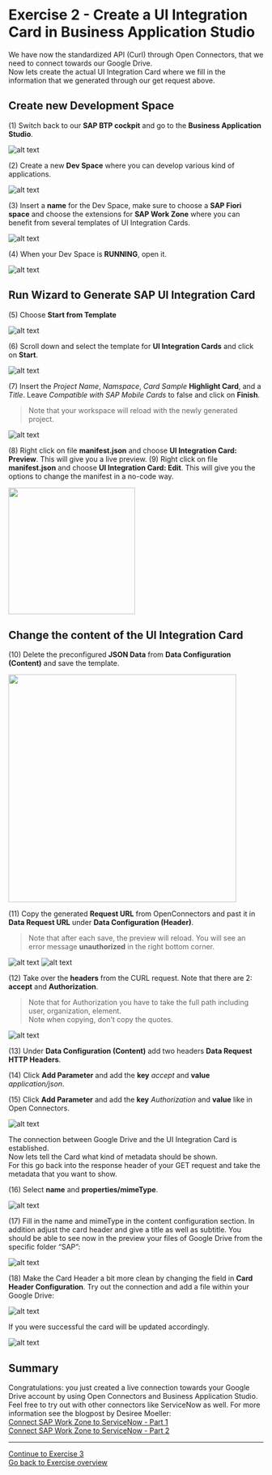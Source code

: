 # Exercise 2 - Create a UI Integration Card in Business Application Studio

We have now the standardized API (Curl) through Open Connectors, that we need to connect towards our Google Drive.   
Now lets create the actual UI Integration Card where we fill in the information that we generated through our get request above.


## Create new Development Space

(1) Switch back to our **SAP BTP cockpit** and go to the **Business Application Studio**.

![alt text](./OpenBAS.png "OpenBAS")

(2) Create a new **Dev Space** where you can develop various kind of applications.

![alt text](./CreateDevSpace.png "CreateDevSpace")

(3) Insert a **name** for the Dev Space, make sure to choose a **SAP Fiori space** and choose the extensions for **SAP Work Zone** where you can benefit from several templates of UI Integration Cards.

![alt text](./CreateDevSpace2.png "CreateDevSpace2")

(4) When your Dev Space is **RUNNING**, open it.

![alt text](./OpenBAS2.png "OpenBAS2")

## Run Wizard to Generate SAP UI Integration Card

(5) Choose **Start from Template**

![alt text](./StartTemplate.png "StartTemplate")

(6) Scroll down and select the template for **UI Integration Cards** and click on **Start**.

![alt text](./UIIntegrationCard.png "UIIntegrationCard")

(7) Insert the _Project Name_, _Namspace_, _Card Sample_ **Highlight Card**, and a _Title_. Leave _Compatible with SAP Mobile Cards_ to false and click on **Finish**.

> Note that your workspace will reload with the newly generated project.

![alt text](./ProjectDetails.png "ProjectDetails")

(8) Right click on file **manifest.json** and choose **UI Integration Card: Preview**. This will give you a live preview.
(9) Right click on file **manifest.json** and choose **UI Integration Card: Edit**. This will give you the options to change the manifest in a no-code way.

<img src="./CardEdit.png" width="250">

## Change the content of the UI Integration Card

(10) Delete the preconfigured **JSON Data** from **Data Configuration (Content)** and save the template.

<img src="./RemoveJSON.png" width="450">

(11) Copy the generated **Request URL** from OpenConnectors and past it in **Data Request URL** under **Data Configuration (Header)**.

> Note that after each save, the preview will reload. You will see an error message **unauthorized** in the right bottom corner.

![alt text](./RequestURL.png "RequestURL")
![alt text](./NewDataURL.png "NewDataURL  ")


(12) Take over the **headers** from the CURL request. Note that there are 2: **accept** and **Authorization**.

> Note that for Authorization you have to take the full path including user, organization, element.   
> Note when copying, don't copy the quotes.

![alt text](./CurlHeaders.png "CurlHeaders")

(13) Under **Data Configuration (Content)** add two headers **Data Request HTTP Headers**.

(14) Click **Add Parameter** and add the **key** _accept_ and **value** _application/json_.

(15) Click **Add Parameter** and add the **key** _Authorization_ and **value** like in Open Connectors.

![alt text](./AddHeaders2.png "AddHeaders2")

The connection between Google Drive and the UI Integration Card is established.    
Now lets tell the Card what kind of metadata should be shown.    
For this go back into the response header of your GET request and take the metadata that you want to show.

(16) Select **name** and **properties/mimeType**.

![alt text](./SelectMetaData.png "SelectMetaData")

(17) Fill in the name and mimeType in the content configuration section. In addition adjust the card header and give a title as well as subtitle. You should be able to see now in the preview your files of Google Drive from the specific folder “SAP”:

![alt text](./ProvidePath2.png "ProvidePath2")

(18) Make the Card Header a bit more clean by changing the field in **Card Header Configuration**.
    Try out the connection and add a file within your Google Drive:

![alt text](./NicenUp.png "NicenUp")

If you were successful the card will be updated accordingly.

![alt text](./Preview.png "Preview")



## Summary

Congratulations: you just created a live connection towards your Google Drive account by using Open Connectors and Business Application Studio.   
Feel free to try out with other connectors like ServiceNow as well. For more information see the blogpost by Desiree Moeller:   
[Connect SAP Work Zone to ServiceNow - Part 1](https://blogs.sap.com/2020/12/21/how-to-integrate-3rd-party-services-as-servicenow-to-sap-work-zone-for-hr-using-open-connectors-and-business-application-studio-part-1-2/)   
[Connect SAP Work Zone to ServiceNow - Part 2](https://blogs.sap.com/2020/12/22/how-to-integrate-3rd-party-services-as-servicenow-to-sap-work-zone-for-hr-using-open-connectors-and-business-application-studio-part-2-2/)


---
[Continue to Exercise 3](/Exercises/Exercise3/readme.md)     
[Go back to Exercise overview](/readme.md)
